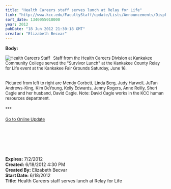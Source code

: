 ```yaml
---
title: "Health Careers staff serves lunch at Relay for Life"
link: "http://www.kcc.edu/FacultyStaff/update/Lists/Announcements/DispForm.aspx?ID=739"
sort_date: 1340055018000
year: 2012
pubDate: "18 Jun 2012 21:30:18 GMT"
creator: "Elizabeth Becvar"
---
```


<div><b>Body:</b> <div class="ExternalClass4FF8BCD873BC4B6DAD079B4D5408A9DF">
<div><font size="2">
<div style="float:left;margin-right:6px"><img alt="Health Careers Staff" src="/FacultyStaff/update/PublishingImages/Health_Careers_serves_survivor_lunch_at_relay_update.JPG" />  </font></div>
<p>
<div><font size="2">Staff from the Health Careers Division at Kankakee Community College served the &quot;Survivor Lunch&quot; at the Kankakee County Relay for Life event at the Kankakee Fair Grounds Saturday, June 16. <br />
<p></p></div></font>
<div><font size="2"></font> </div>
<div><font size="2">Pictured from left to right are Mendy Corbett, Linda Berg, Judy Harwell, JuTun Andrews-King, Kim DeYoung, Kelly Edwards, Jenny Rogers, Anne Reilly, Sheri Cagle and her husband, David Cagle. Note: David Cagle works in the KCC human resources department.</font></div>
<div><font size="2"></font> </div>
<div><font size="2">***</font></div>
<div><font size="2"></font> </div>
<div><font size="2"><a href="/FacultyStaff/update/Pages/dailyupdate.aspx">Go to Online Update</a></font><font size="2"></font></div>
<div><font size="2"></font> </div>
<p><font size="2"></font> </p>
<p><font size="2"> </p>
<div><br /></div></font></div></div></div>
<div><b>Expires:</b> 7/2/2012</div>
<div><b>Created:</b> 6/18/2012 4:30 PM</div>
<div><b>Created By:</b> Elizabeth Becvar</div>
<div><b>Start Date:</b> 6/18/2012</div>
<div><b>Title:</b> Health Careers staff serves lunch at Relay for Life</div>
